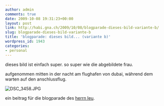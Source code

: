 ```yaml
---
author: admin
comments: true
date: 2009-10-08 19:31:23+00:00
layout: post
link: http://habi.gna.ch/2009/10/08/blogparade-dieses-bild-variante-b/
slug: blogparade-dieses-bild-variante-b
title: 'blogparade: dieses bild... (variante b)'
wordpress_id: 1943
categories:
- personal
---
```


dieses bild ist einfach super. so super wie die abgebildete frau.




aufgenommen mitten in der nacht am flughafen von dubai, während dem warten auf den anschlussflug.




![DSC_3458.JPG](http://habi.gna.ch/wp-content/uploads/2009/10/DSC_3458.jpg)




ein beitrag für die blogparade des [herrn leu](http://leumund.ch/blogparade-dieses-bild-007653).



